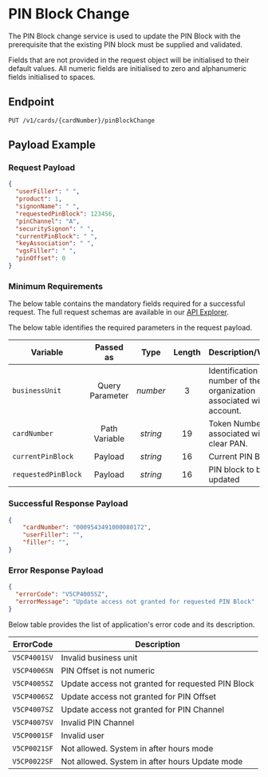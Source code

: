 # PIN Block Change

The PIN Block change service is used to update the PIN Block with the prerequisite that the existing PIN block must be supplied and validated.

Fields that are not provided in the request object will be initialised to their default values. All numeric fields are initialised to zero and alphanumeric fields initialised to spaces.

## Endpoint

`PUT /v1/cards/{cardNumber}/pinBlockChange`

## Payload Example

### Request Payload

```json
{
  "userFiller": " ",
  "product": 1,
  "signonName": " ",
  "requestedPinBlock": 123456,
  "pinChannel": "A",
  "securitySignon": " ",
  "currentPinBlock": " ",
  "keyAssociation": " ",
  "vgsFiller": " ",
  "pinOffset": 0
}
```

### Minimum Requirements

The below table contains the mandatory fields required for a successful request. The full request schemas are available in our [API Explorer](../api/?type=put&path=/v1/cards/{cardNumber}/pinBlockChange).

The below table identifies the required parameters in the request payload.

| Variable | Passed as | Type | Length | Description/Values |
| -------- | :-------: | :--: | :------------: | ------------------ |
| `businessUnit` | Query Parameter | *number* | 3 | Identification number of the organization associated with the account. |
| `cardNumber` | Path Variable | *string* | 19 | Token Number associated with the clear PAN. |
| `currentPinBlock` | Payload | *string* | 16 | Current PIN Block |
| `requestedPinBlock` | Payload | *string* | 16 | PIN block to be updated |

### Successful Response Payload

```json
{
    "cardNumber": "0009543491000080172",
    "userFiller": "",
    "filler": "",
}
```

### Error Response Payload

```json
{
  "errorCode": "V5CP4005SZ",
  "errorMessage": "Update access not granted for requested PIN Block"  
}
```

Below table provides the list of application's error code and its description.

| ErrorCode |  Description |
| --------  | ------------------ |
|`V5CP4001SV`| Invalid business unit |  
|`V5CP4006SN`| PIN Offset is not numeric |
|`V5CP4005SZ`| Update access not granted for requested PIN Block |
|`V5CP4006SZ`| Update access not granted for PIN Offset |
|`V5CP4007SZ`| Update access not granted for PIN Channel |
|`V5CP4007SV`| Invalid PIN Channel |
|`V5CP0001SF`| Invalid user |
|`V5CP0021SF`| Not allowed. System in after hours mode |
|`V5CP0022SF`| Not allowed. System in after hours Update mode |
